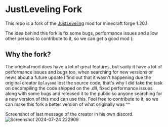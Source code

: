 # JustLeveling Fork
This repo is a fork of the [JustLeveling](https://www.curseforge.com/minecraft/mc-mods/just-leveling) mod for minecraft forge 1.20.1

The idea behind this fork is fix some bugs, performance issues and allow other persons to contribute to it, so we can get a good mod (:

## Why the fork?
The original mod does have a lot of great features, but sadly it have a lot of performance issues and bugs too, when searching for new versions or news about a future update I find out that it wasn't happening due the original creator `Dplayend` lost the source code, that's why I did take the task on decompiling the code shipped on the .dll, fixed performance issues along with some bugs and released it to the public so anyone searching for a new version of this mod can use this.
Feel free to contribute to it, so we can make this fork a better version of what originally was ^^

Screenshot of last message of the creator in his own discord.
![Screenshot 2024-07-24 222909](https://github.com/user-attachments/assets/d1b7b079-1a0d-428c-b61b-3e72d79e2f98)
